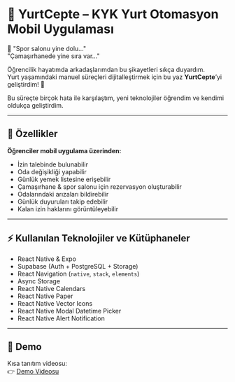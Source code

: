 # 📱 YurtCepte – KYK Yurt Otomasyon Mobil Uygulaması

🎉 "Spor salonu yine dolu…"  
"Çamaşırhanede yine sıra var…"  

Öğrencilik hayatımda arkadaşlarımdan bu şikayetleri sıkça duyardım.  
Yurt yaşamındaki manuel süreçleri dijitalleştirmek için bu yaz **YurtCepte**’yi geliştirdim! 🚀  

Bu süreçte birçok hata ile karşılaştım, yeni teknolojiler öğrendim ve kendimi oldukça geliştirdim.  

---

## 📱 Özellikler

**Öğrenciler mobil uygulama üzerinden:**  
- İzin talebinde bulunabilir  
- Oda değişikliği yapabilir  
- Günlük yemek listesine erişebilir  
- Çamaşırhane & spor salonu için rezervasyon oluşturabilir  
- Odalarındaki arızaları bildirebilir  
- Günlük duyuruları takip edebilir  
- Kalan izin haklarını görüntüleyebilir  

---

## ⚡ Kullanılan Teknolojiler ve Kütüphaneler

- React Native & Expo  
- Supabase (Auth + PostgreSQL + Storage)  
- React Navigation (`native`, `stack`, `elements`)  
- Async Storage  
- React Native Calendars  
- React Native Paper  
- React Native Vector Icons  
- React Native Modal Datetime Picker  
- React Native Alert Notification  

---

## 🎥 Demo

Kısa tanıtım videosu:  
👉 [Demo Videosu](https://www.linkedin.com/feed/update/urn:li:activity:7373372674426785792/)

